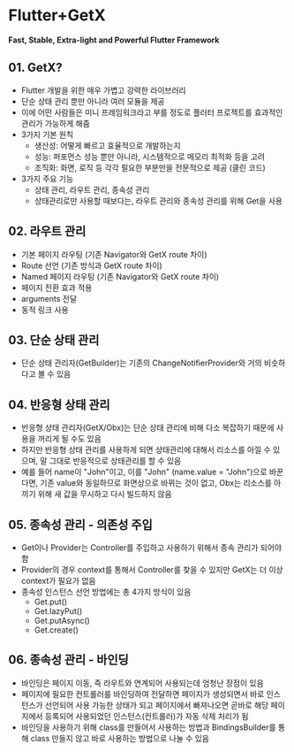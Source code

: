 # Flutter+GetX
**Fast, Stable, Extra-light and Powerful Flutter Framework**

## 01. GetX?
- Flutter 개발을 위한 매우 가볍고 강력한 라이브러리
- 단순 상태 관리 뿐만 아니라 여러 모듈을 제공
- 이에 어떤 사람들은 미니 프레임워크라고 부를 정도로 플러터 프로젝트를 효과적인 관리가 가능하게 해줌
- 3가지 기본 원칙
    - 생산성: 어떻게 빠르고 효율적으로 개발하는지
    - 성능: 퍼포먼스 성능 뿐만 아니라, 시스템적으로 메모리 최적화 등을 고려
    - 조직화: 화면, 로직 등 각각 필요한 부분만을 전문적으로 제공 (클린 코드)
- 3가지 주요 기능
    - 상태 관리, 라우트 관리, 종속성 관리
    - 상태관리로만 사용할 때보다는, 라우트 관리와 종속성 관리를 위해 Get을 사용

## 02. 라우트 관리
- 기본 페이지 라우팅 (기존 Navigator와 GetX route 차이)
- Route 선언 (기존 방식과 GetX route 차이)
- Named 페이지 라우팅 (기존 Navigator와 GetX route 차이)
- 페이지 전환 효과 적용
- arguments 전달
- 동적 링크 사용

## 03. 단순 상태 관리
- 단순 상태 관리자(GetBuilder)는 기존의 ChangeNotifierProvider와 거의 비슷하다고 볼 수 있음

## 04. 반응형 상태 관리
- 반응형 상태 관리자(GetX/Obx)는 단순 상태 관리에 비해 다소 복잡하기 때문에 사용을 꺼리게 될 수도 있음
- 하지만 반응형 상태 관리를 사용하게 되면 상태관리에 대해서 리소스를 아낄 수 있으며, 말 그대로 반응적으로 상태관리를 할 수 있음
- 예를 들어 name이 "John"이고, 이를 "John" (name.value = "John")으로 바꾼다면, 기존 value와 동일하므로 화면상으로 바뀌는 것이 없고, Obx는 리소스를 아끼기 위해 새 값을 무시하고 다시 빌드하지 않음

## 05. 종속성 관리 - 의존성 주입
- Get이나 Provider는 Controller를 주입하고 사용하기 위해서 종속 관리가 되어야 함
- Provider의 경우 context를 통해서 Controller를 찾을 수 있지만 GetX는 더 이상 context가 필요가 없음
- 종속성 인스턴스 선언 방법에는 총 4가지 방식이 있음
    - Get.put()
    - Get.lazyPut()
    - Get.putAsync()
    - Get.create()

## 06. 종속성 관리 - 바인딩
- 바인딩은 페이지 이동, 즉 라우트와 연계되어 사용되는데 엄청난 장점이 있음
- 페이지에 필요한 컨트롤러를 바인딩하여 전달하면 페이지가 생성되면서 바로 인스턴스가 선언되어 사용 가능한 상태가 되고 페이지에서 빠져나오면 곧바로 해당 페이지에서 등록되어 사용되었던 인스턴스(컨트롤러)가 자동 삭제 처리가 됨
- 바인딩을 사용하기 위해 class를 만들어서 사용하는 방법과 BindingsBuilder를 통해 class 만들지 않고 바로 사용하는 방법으로 나눌 수 있음